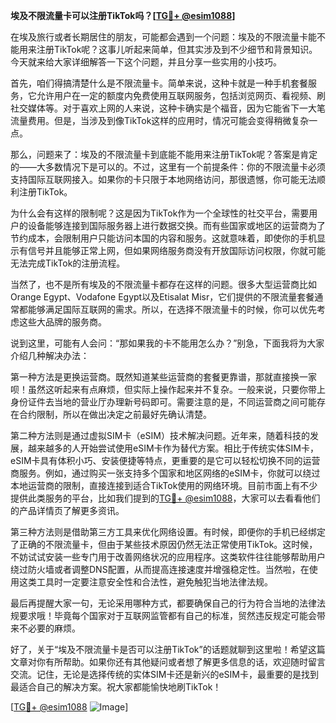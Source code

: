 **埃及不限流量卡可以注册TikTok吗？[[TG💪+ @esim1088](https://t.me/s/esim1088)]**

在埃及旅行或者长期居住的朋友，可能都会遇到一个问题：埃及的不限流量卡能不能用来注册TikTok呢？这事儿听起来简单，但其实涉及到不少细节和背景知识。今天就来给大家详细解答一下这个问题，并且分享一些实用的小技巧。

首先，咱们得搞清楚什么是不限流量卡。简单来说，这种卡就是一种手机套餐服务，它允许用户在一定的额度内免费使用互联网服务，包括浏览网页、看视频、刷社交媒体等。对于喜欢上网的人来说，这种卡确实是个福音，因为它能省下一大笔流量费用。但是，当涉及到像TikTok这样的应用时，情况可能会变得稍微复杂一点。

那么，问题来了：埃及的不限流量卡到底能不能用来注册TikTok呢？答案是肯定的——大多数情况下是可以的。不过，这里有一个前提条件：你的不限流量卡必须支持国际互联网接入。如果你的卡只限于本地网络访问，那很遗憾，你可能无法顺利注册TikTok。

为什么会有这样的限制呢？这是因为TikTok作为一个全球性的社交平台，需要用户的设备能够连接到国际服务器上进行数据交换。而有些国家或地区的运营商为了节约成本，会限制用户只能访问本国的内容和服务。这就意味着，即使你的手机显示有信号并且能够正常上网，但如果网络服务商没有开放国际访问权限，你就可能无法完成TikTok的注册流程。

当然了，也不是所有埃及的不限流量卡都存在这样的问题。很多大型运营商比如Orange Egypt、Vodafone Egypt以及Etisalat Misr，它们提供的不限流量套餐通常都能够满足国际互联网的需求。所以，在选择不限流量卡的时候，你可以优先考虑这些大品牌的服务商。

说到这里，可能有人会问：“那如果我的卡不能用怎么办？”别急，下面我将为大家介绍几种解决办法：

第一种方法是更换运营商。既然知道某些运营商的套餐更靠谱，那就直接换一家呗！虽然这听起来有点麻烦，但实际上操作起来并不复杂。一般来说，只要你带上身份证件去当地的营业厅办理新号码即可。需要注意的是，不同运营商之间可能存在合约限制，所以在做出决定之前最好先确认清楚。

第二种方法则是通过虚拟SIM卡（eSIM）技术解决问题。近年来，随着科技的发展，越来越多的人开始尝试使用eSIM卡作为替代方案。相比于传统实体SIM卡，eSIM卡具有体积小巧、安装便捷等特点，更重要的是它可以轻松切换不同的运营商服务。例如，通过购买一张支持多个国家和地区网络的eSIM卡，你就可以绕过本地运营商的限制，直接连接到适合TikTok使用的网络环境。目前市面上有不少提供此类服务的平台，比如我们提到的[TG💪+ @esim1088](https://t.me/s/esim1088)，大家可以去看看他们的产品详情页了解更多资讯。

第三种方法则是借助第三方工具来优化网络设置。有时候，即便你的手机已经绑定了正确的不限流量卡，但由于某些技术原因仍然无法正常使用TikTok。这时候，不妨试试安装一些专门用于改善网络状况的应用程序。这类软件往往能够帮助用户绕过防火墙或者调整DNS配置，从而提高连接速度并增强稳定性。当然啦，在使用这类工具时一定要注意安全性和合法性，避免触犯当地法律法规。

最后再提醒大家一句，无论采用哪种方式，都要确保自己的行为符合当地的法律法规要求哦！毕竟每个国家对于互联网监管都有自己的标准，贸然违反规定可能会带来不必要的麻烦。

好了，关于“埃及不限流量卡是否可以注册TikTok”的话题就聊到这里啦！希望这篇文章对你有所帮助。如果你还有其他疑问或者想了解更多信息的话，欢迎随时留言交流。记住，无论是选择传统的实体SIM卡还是新兴的eSIM卡，最重要的是找到最适合自己的解决方案。祝大家都能愉快地刷TikTok！

[[TG💪+ @esim1088](https://t.me/s/esim1088) ![Image](https://i.postimg.cc/4NQfJmqS/Snipaste-2025-05-13-00-14-12.png)]